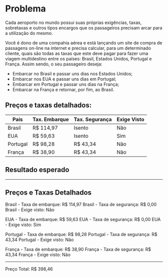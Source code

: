# Problema

Cada aeroporto no mundo possui suas próprias exigências, taxas, sobretaxas e outros tipos encargos que os passageiros precisam arcar para a utilização do mesmo.

Você é dono de uma compahia aérea e está lançando um site de compra de passagens on-line na internet e precisa calcular, para um determinado cliente, quais são todas as taxas que este deve pagar para fazer uma viagem multidestino entre os países: Brasil, Estados Unidos, Portugal e França. Assim sendo, o seu passageiro deseja:

- Embarcar no Brasil e passar uns dias nos Estados Unidos;
- Embarcar nos EUA e passar uns dias em Portugal;
- Embarcar em Portugal e passar uns dias na França;
- Embarcar na França e retornar, por fim, ao Brasil.

## Preços e taxas detalhados:

| País | Tax. Embarque | Tax. Segurança | Exige Visto |
| ---- | ------------- | -------------- | ----------- |
| Brasil | R$ 114,97 | Isento | Não |
| EUA | R$ 59,63 | Isento | Sim |
| Portugal | R$ 98,28 | R$ 43,34 | Não |
| França | R$ 38,90 | R$ 43,34 | Não |

## Resultado esperado

---------------------------------------------------------
Preços e Taxas Detalhados
---------------------------------------------------------

Brasil - Taxa de embarque: R$ 114,97
Brasil - Taxa de segurança: R$ 0,00
Brasil - Exige visto: Não

EUA - Taxa de embarque: R$ 59,63
EUA - Taxa de segurança: R$ 0,00
EUA - Exige visto: Sim

Portugal - Taxa de embarque: R$ 98,28
Portugal - Taxa de segurança: R$ 43,34
Portugal - Exige visto: Não

França - Taxa de embarque: R$ 38,90
França - Taxa de segurança: R$ 43,34
França - Exige visto: Não

---------------------------------------------------------
Preço Total: R$ 398,46

